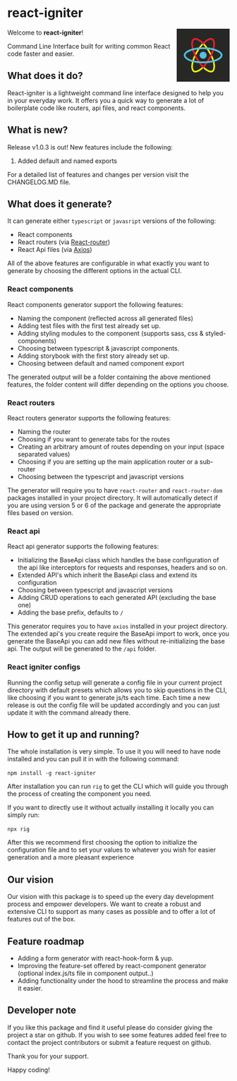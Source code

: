 # react-igniter

Welcome to **react-igniter**!
<img src="./react-igniter.png" align="right" height="120px">

Command Line Interface built for writing common React code faster and easier.

## What does it do?

React-igniter is a lightweight command line interface designed to help you in your everyday work. It offers you a quick way to generate a lot of boilerplate code like routers, api files, and react components.

## What is new?

Release v1.0.3 is out! New features include the following:

1. Added default and named exports

For a detailed list of features and changes per version visit the CHANGELOG.MD file.

## What does it generate?

It can generate either `typescript` or `javasript` versions of the following:

- React components
- React routers (via [React-router](https://reactrouter.com/))
- React Api files (via [Axios](https://axios-http.com/))

All of the above features are configurable in what exactly you want to generate by choosing the different options in the actual CLI.

### **React components**

React components generator support the following features:

- Naming the component (reflected across all generated files)
- Adding test files with the first test already set up.
- Adding styling modules to the component (supports sass, css & styled-components)
- Choosing between typescript & javascript components.
- Adding storybook with the first story already set up.
- Choosing between default and named component export

The generated output will be a folder containing the above mentioned features, the folder content will differ depending on the options you choose.

### **React routers**

React routers generator supports the following features:

- Naming the router
- Choosing if you want to generate tabs for the routes
- Creating an arbitrary amount of routes depending on your input (space separated values)
- Choosing if you are setting up the main application router or a sub-router
- Choosing between the typescript and javascript versions

The generator will require you to have `react-router` and `react-router-dom` packages installed in your project directory. It will automatically detect if you are using version 5 or 6 of the package and generate the appropriate files based on version.

### **React api**

React api generator supports the following features:

- Initializing the BaseApi class which handles the base configuration of the api like interceptors for requests and responses, headers and so on.
- Extended API's which inherit the BaseApi class and extend its configuration
- Choosing between typescript and javascript versions
- Adding CRUD operations to each generated API (excluding the base one)
- Adding the base prefix, defaults to `/`

This generator requires you to have `axios` installed in your project directory. The extended api's you create require the BaseApi import to work, once you generate the BaseApi you can add new files without re-initializing the base api.
The output will be generated to the `/api` folder.

### **React igniter configs**

Running the config setup will generate a config file in your current project directory with default presets which allows you to skip questions in the CLI, like choosing if you want to generate js/ts each time. Each time a new release is out the config file will be updated accordingly and you can just update it with the command already there.

## How to get it up and running?

The whole installation is very simple. To use it you will need to have node installed and you can pull it in with the following command:

`npm install -g react-igniter`

After installation you can run `rig` to get the CLI which will guide you through the process of creating the component you need.

If you want to directly use it without actually installing it locally you can simply run:

`npx rig`

After this we recommend first choosing the option to initialize the configuration file and to set your values to whatever you wish for easier generation and a more pleasant experience

## Our vision

Our vision with this package is to speed up the every day development process and empower developers. We want to create a robust and extensive CLI to support as many cases as possible and to offer a lot of features out of the box.

## Feature roadmap

- Adding a form generator with react-hook-form & yup.
- Improving the feature-set offered by react-component generator (optional index.js/ts file in component output..)
- Adding functionality under the hood to streamline the process and make it easier.

## Developer note

If you like this package and find it useful please do consider giving the project a star on github. If you wish to see some features added feel free to contact the project contributors or submit a feature request on github.

Thank you for your support.

Happy coding!
